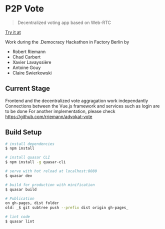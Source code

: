 # P2P Vote

> Decentralized voting app based on Web-RTC 

[Try it at](./dist/)

Work during the .Democracy Hackathon in Factory Berlin by 

* Robert Riemann 
* Chad Carbert
* Xavier Lavayssière
* Antoine Gouy
* Claire Swierkowski

## Current Stage
Frontend and the decentralized vote aggragation work independantly
Connections between the Vue.js framework and services such as login are to be done
For another implementation, please check https://github.com/rriemann/advokat-vote

## Build Setup

``` bash
# install dependencies
$ npm install

# install quasar CLI
$ npm install -g quasar-cli

# serve with hot reload at localhost:8080
$ quasar dev

# build for production with minification
$ quasar build

# Publication
on gh-pages, dist folder
old: _$ git subtree push --prefix dist origin gh-pages_

# lint code
$ quasar lint
```